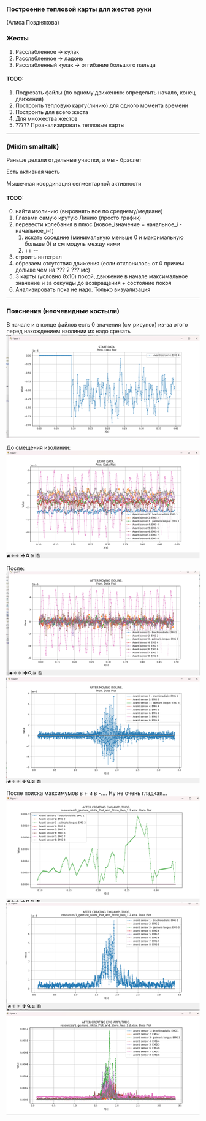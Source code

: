 ### Построение тепловой карты для жестов руки  

(Алиса Позднякова)

### Жесты
1) Расслабленное -> кулак
2) Расслвбленное -> ладонь
3) Расслабленный кулак -> отгибание большого пальца

#### TODO:
1) Подрезать файлы (по одному движению: определить начало, конец движения)
2) Построить тепловую карту(линию) для одного момента времени
3) Построить для всего жеста
4) Для множества жестов
5) ????? Проанализировать тепловые карты 

_______________
### (Mixim smalltalk)
Раньше делали отдельные участки, а мы - браслет

Есть активная часть

Мышечная координация сегментарной активности
#### TODO:


0) найти изолинию (выровнять все по среднему/медиане)
1) Глазами самую крутую Линию (просто график)
2) перевести колебания в плюс (новое_iзначение = начальное_i - начальное_i-1)
   1) искать соседние (минимальную меньше 0 и максимальную больше 0) и см модуль между ними
   2) ++ --
3) строить интеграл
4) обрезаем отсутствия движения (если отклонилось от 0 причем дольше чем на ??? 2 ??? мс)
5) 3 карты (условно 8х10) покой, движение в начале максимальное значение и за секунды до возвращения + состояние покоя
6) Анализировать пока не надо. Только визуализация



___
### Пояснения (неочевидные костыли)


В начале и в конце файлов есть 0 значения (см рисунок) из-за этого перед нахождением изолинии их надо срезать
![img.png](img/start_zeros.png)


До смещения изолинии:
![img.png](img/before_reiso.png)

После:
![img_1.png](img/after_reiso.png)
![img_1.png](img/img_1.png)

После поиска максимумов в + и  в -.... Ну не очень гладкая...
![img.png](img/img.png)
![img_2.png](img/img_2.png)
![full](img/full_amplitude.png)

